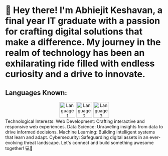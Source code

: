 <h1>👋 Hey there! I'm Abhiejit Keshavan, a final year IT graduate with a passion for crafting digital solutions that make a difference. My journey in the realm of technology has been an exhilarating ride filled with endless curiosity and a drive to innovate. </h1>


<h2>Languages Known: </h2>
<div align="center">
  <a href="https://www.python.org/">
  <img src="https://s3.dualstack.us-east-2.amazonaws.com/pythondotorg-assets/media/community/logos/python-logo-only.png" alt="Language1" width="50" height="50"/></a>
  <img src="link_to_logo2" alt="Language2" width="50" height="50"/>
  <img src="link_to_logo3" alt="Language3" width="50" height="50"/>
  <!-- Add more language logos as needed -->
</div>
Technological Interests:
Web Development: Crafting interactive and responsive web experiences.
Data Science: Unraveling insights from data to drive informed decisions.
Machine Learning: Building intelligent systems that learn and adapt.
Cybersecurity: Safeguarding digital assets in an ever-evolving threat landscape.
Let's connect and build something awesome together! 💻🚀
